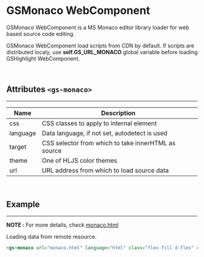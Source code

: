 # GSMonaco WebComponent

GSMonaco WebComponent is a MS Monaco editor library loader for web based source code editing.

GSMonaco WebComponent load scripts from CDN by default. 
If scripts are distributed localy, use **self.GS_URL_MONACO** global variable before loading GSHighlight WebComponent.

<br>

## Attributes ```<gs-monaco>```
---

| Name               | Description                                         |
|--------------------|-----------------------------------------------------|
| css                | CSS classes to apply to internal element            |
| language           | Data language, if not set, autodetect is used       |
| target             | CSS selector from which to take innerHTML as source |
| theme              | One of HLJS color themes                            |
| url                | URL address from which to load source data          |

<br>

## Example
---

**NOTE :** 
For more details, check [monaco.html](../../demos/extra/GSMonaco.html)

Loading data from remote resource.

```html
<gs-monaco url="monaco.html" language="html" class="flex-fill d-flex" css="flex-fill"></gs-monaco>
```
